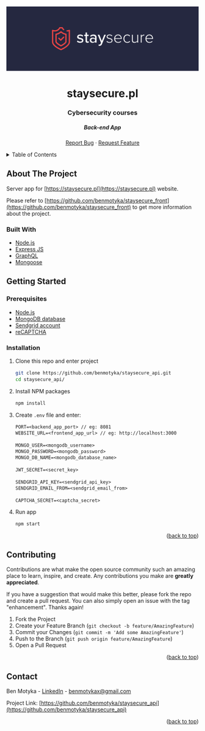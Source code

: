 <a name="readme-top"></a>

<br />
<div align="center">
  <a href="https://github.com/benmotyka/staysecure_api">
    <img src="readme/banner.svg" alt="Banner">
  </a>
  <h1 align="center">staysecure.pl</h1>
  <h3 align="center">Cybersecurity courses</h3>
  <h5 align="center">Back-end App</h5>
  <p align="center">
    <a href="https://github.com/benmotyka/staysecure_api/issues">Report Bug</a>
    ·
    <a href="https://github.com/benmotyka/staysecure_api/issues">Request Feature</a>
  </p>
</div>

<!-- TABLE OF CONTENTS -->
<details>
  <summary>Table of Contents</summary>
  <ol>
    <li>
      <a href="#about-the-project">About The Project</a>
      <ul>
        <li><a href="#built-with">Built With</a></li>
      </ul>
    </li>
    <li>
      <a href="#getting-started">Getting Started</a>
      <ul>
        <li><a href="#prerequisites">Prerequisites</a></li>
        <li><a href="#installation">Installation</a></li>
      </ul>
    </li>
    <li><a href="#contributing">Contributing</a></li>
    <li><a href="#contact">Contact</a></li>
  </ol>
</details>

<!-- ABOUT THE PROJECT -->

## About The Project

Server app for [https://staysecure.pl](https://staysecure.pl) website. 

Please refer to [https://github.com/benmotyka/staysecure_front](https://github.com/benmotyka/staysecure_front) to get more information about the project.

### Built With

* [Node.js](https://nodejs.org/)
* [Express JS](https://expressjs.com/)
* [GraphQL](https://graphql.org/)
* [Mongoose](https://mongoosejs.com/)

<!-- GETTING STARTED -->

## Getting Started

### Prerequisites

- [Node.js](https://nodejs.org/en/download/)
- [MongoDB database](https://cloud.mongodb.com/)
- [Sendgrid account](https://sendgrid.com/)
- [reCAPTCHA](https://www.google.com/recaptcha/about/)

### Installation

1. Clone this repo and enter project
   ```sh
   git clone https://github.com/benmotyka/staysecure_api.git
   cd staysecure_api/
   ```
2. Install NPM packages
   ```sh
   npm install
   ```
3. Create `.env` file and enter:
   ```
   PORT=<backend_app_port> // eg: 8081
   WEBSITE_URL=<frontend_app_url> // eg: http://localhost:3000

   MONGO_USER=<mongodb_username>
   MONGO_PASSWORD=<mongodb_password>
   MONGO_DB_NAME=<mongodb_database_name>

   JWT_SECRET=<secret_key>
   
   SENDGRID_API_KEY=<sendgrid_api_key>
   SENDGRID_EMAIL_FROM=<sendgrid_email_from>

   CAPTCHA_SECRET=<captcha_secret>
   ```
4. Run app
   ```sh
   npm start
   ```

<p align="right">(<a href="#readme-top">back to top</a>)</p>

<!-- CONTRIBUTING -->

## Contributing

Contributions are what make the open source community such an amazing place to learn, inspire, and create. Any contributions you make are **greatly appreciated**.

If you have a suggestion that would make this better, please fork the repo and create a pull request. You can also simply open an issue with the tag "enhancement".
Thanks again!

1. Fork the Project
2. Create your Feature Branch (`git checkout -b feature/AmazingFeature`)
3. Commit your Changes (`git commit -m 'Add some AmazingFeature'`)
4. Push to the Branch (`git push origin feature/AmazingFeature`)
5. Open a Pull Request

<p align="right">(<a href="#readme-top">back to top</a>)</p>

<!-- LICENSE
## License

Distributed under the MIT License. See `LICENSE.txt` for more information.

<p align="right">(<a href="#readme-top">back to top</a>)</p>
 -->

## Contact

Ben Motyka - [LinkedIn](https://www.linkedin.com/in/ben-motyka-97a729240/) - benmotykax@gmail.com

Project Link: [https://github.com/benmotyka/staysecure_api](https://github.com/benmotyka/staysecure_api)

<p align="right">(<a href="#readme-top">back to top</a>)</p>
